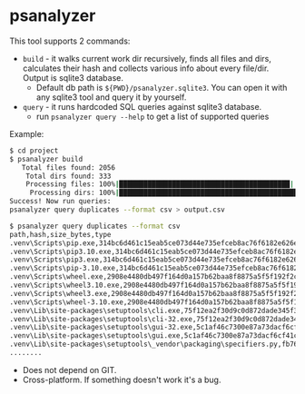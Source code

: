 # psanalyzer

This tool supports 2 commands:
- `build` - it walks current work dir recursively, finds all files and dirs, calculates their hash and collects various info about every file/dir. Output is sqlite3 database.
  - Default db path is `${PWD}/psanalyzer.sqlite3`. You can open it with any sqlite3 tool and query it by yourself.
- `query` - it runs hardcoded SQL queries against sqlite3 database.
  - run `psanalyzer query --help` to get a list of supported queries

Example:
```bash
$ cd project
$ psanalyzer build
   Total files found: 2056
    Total dirs found: 333
    Processing files: 100%|██████████████████████████████████████████| 2056/2056 [00:00<00:00, 6991.67files/s]
     Processing dirs: 100%|█████████████████████████████████████████████| 333/333 [00:00<00:00, 7816.48dirs/s]
Success! Now run queries:
psanalyzer query duplicates --format csv > output.csv

$ psanalyzer query duplicates --format csv
path,hash,size_bytes,type
.venv\Scripts\pip.exe,314bc6d461c15eab5ce073d44e735efceb8ac76f6182e626effd20f56a97ee47,108412,file
.venv\Scripts\pip3.10.exe,314bc6d461c15eab5ce073d44e735efceb8ac76f6182e626effd20f56a97ee47,108412,file
.venv\Scripts\pip3.exe,314bc6d461c15eab5ce073d44e735efceb8ac76f6182e626effd20f56a97ee47,108412,file
.venv\Scripts\pip-3.10.exe,314bc6d461c15eab5ce073d44e735efceb8ac76f6182e626effd20f56a97ee47,108412,file
.venv\Scripts\wheel.exe,2908e4480db497f164d0a157b62baa8f8875a5f5f192f2c3337b1b0654581386,108399,file
.venv\Scripts\wheel3.10.exe,2908e4480db497f164d0a157b62baa8f8875a5f5f192f2c3337b1b0654581386,108399,file
.venv\Scripts\wheel3.exe,2908e4480db497f164d0a157b62baa8f8875a5f5f192f2c3337b1b0654581386,108399,file
.venv\Scripts\wheel-3.10.exe,2908e4480db497f164d0a157b62baa8f8875a5f5f192f2c3337b1b0654581386,108399,file
.venv\Lib\site-packages\setuptools\cli.exe,75f12ea2f30d9c0d872dade345f30f562e6d93847b6a509ba53beec6d0b2c346,65536,file
.venv\Lib\site-packages\setuptools\cli-32.exe,75f12ea2f30d9c0d872dade345f30f562e6d93847b6a509ba53beec6d0b2c346,65536,file
.venv\Lib\site-packages\setuptools\gui-32.exe,5c1af46c7300e87a73dacf6cf41ce397e3f05df6bd9c7e227b4ac59f85769160,65536,file
.venv\Lib\site-packages\setuptools\gui.exe,5c1af46c7300e87a73dacf6cf41ce397e3f05df6bd9c7e227b4ac59f85769160,65536,file
.venv\Lib\site-packages\setuptools\_vendor\packaging\specifiers.py,fb76a36790a442b8cd5b91fc34f8ef095d91060afec3dc1c60175bf248cf05f8,39046,file
........
```

- Does not depend on GIT.
- Cross-platform. If something doesn't work it's a bug.
